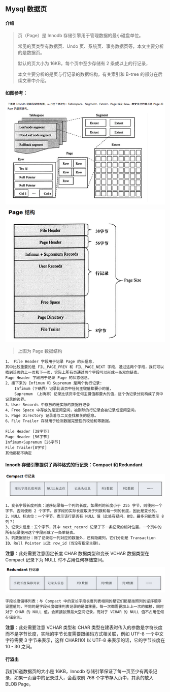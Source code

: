 ## Mysql 数据页

#### 介绍

>  页（Page）是 Innodb 存储引擎用于管理数据的最小磁盘单位。
>
> 常见的页类型有数据页、Undo 页、系统页、事务数据页等，本文主要分析的是数据页。
>
> 默认的页大小为 16KB，每个页中至少存储有 2 条或以上的行记录，
>
> 本文主要分析的是页与行记录的数据结构，有关索引和 B-tree 的部分在后续文章中介绍。



#### 如图参考：

![mysql-page-summery](../img/mysql-page-summery.png)

![mysql-page-row](../img/mysql-page-dic.png)

> 上图为 Page 数据结构

```
1、 File Header 字段用于记录 Page 的头信息，
其中比较重要的是 FIL_PAGE_PREV 和 FIL_PAGE_NEXT 字段，通过这两个字段，我们可以找到该页的上一页和下一页，实际上所有页通过两个字段可以形成一条双向链表。
Page Header 字段用于记录 Page 的状态信息。
2、接下来的 Infimum 和 Supremum 是两个伪行记录:
	Infimum（下确界）记录比该页中任何主键值都要小的值，
	Supremum （上确界）记录比该页中任何主键值都要大的值，这个伪记录分别构成了页中记录的边界。
3、User Records 中存放的是实际的数据行记录
4、Free Space 中存放的是空闲空间，被删除的行记录会被记录成空闲空间。
5、Page Directory 记录着与二叉查找相关的信息。
6、File Trailer 存储用于检测数据完整性的校验和等数据。

File Header [38字节]
Page Header [56字节]
Infimum+Supremum [26字节]
File Trailer[8字节]
其他都都不确定
```

#### Innodb 存储引擎提供了两种格式的行记录：Compact 和 Redundant

![mysql-page-row-cmpt](../img/mysql-page-row-cmpt.png)

```
1、变长字段长度列表：逆序记录每一个列的长度，如果列的长度小于 255 字节，则使用一个字节，否则使用 2 个字节。该字段的实际长度取决于列数和每一列的长度，因此是变长的。
2、NULL 标志位：一个字节，表示该行是否有 NULL 值（此处有疑问，8位，最多只能表示 8 列？）
3、记录头信息：五个字节，其中 next_record 记录了下一条记录的相对位置，一个页中的所有记录使用这个字段形成了一条单链表。
3、列数据部分：除了记录每一列对应的数据外，还有隐藏列，它们分别是 Transaction ID、Roll Pointer 以及 row_id（当没有指定主键）。

```

**注意**：此处需要注意固定长度 CHAR 数据类型和变长 VCHAR 数据类型在 Compact 记录下为 NULL 时不占用任何存储空间。



![mysql-page-row-rddt](../img/mysql-page-row-rddt.png)

```
字段长度偏移列表：与 Compact 中的变长字段长度列表相同的是它们都是按照列的逆序顺序设置值的，不同的是字段长度偏移列表记录的是偏移量，每一次都需要加上上一次的偏移，同时对于 CHAR 的 NULL 值，会直接按照最大空间记录，而对于 VCHAR 的 NULL 值不占用任何存储空间。
```

**注意**：此处需要注意 VCHAR 类型和 CHAR 类型在建表时传入的参数是字符长度而不是字节长度，实际的字节长度需要跟编码方式相关联，例如 UTF-8 一个中文字符需要 3 字节来表示，这样 CHAR(10) 以 UTF-8 来表示的话，它的字节长度在 10 - 30 之间。



#### 行溢出

我们知道数据页的大小是 16KB，Innodb 存储引擎保证了每一页至少有两条记录，如果一页当中的记录过大，会截取前 768 个字节存入页中，其余的放入 BLOB Page。